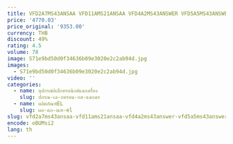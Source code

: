 ```yaml
---
title: VFD2A7MS43ANSAA VFD11AMS21ANSAA VFD4A2MS43ANSWER VFD5A5MS43ANSWER VFD9A0MS43ANSWER VFD7A5MS21ANSWER VFD4A8MS21ANSAA
price: '4770.03'
price_original: '9353.00'
currency: THB
discount: 49%
rating: 4.5
volume: 78
image: S71e9bd50d0f34636b09e3020e2c2ab94d.jpg
images:
  - S71e9bd50d0f34636b09e3020e2c2ab94d.jpg
video: ''
categories:
  - name: อุปกรณ์อิเล็กทรอนิกส์และเครื่อง
    slug: ปกรณ-เล-กทรอน-กส-และเคร
  - name: ผลิตภัณฑ์EL
    slug: ผล-ตภ-ณฑ-el
slug: vfd2a7ms43ansaa-vfd11ams21ansaa-vfd4a2ms43answer-vfd5a5ms43answer-vfd9a0ms43answer
encode: oBUMsi2
lang: th
---
```

  